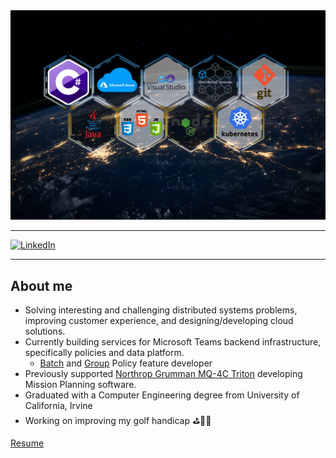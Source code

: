 
<img src="https://github.com/jayjdave/jayjdave/blob/5b5b1cf2b1f1f7687fcb39adb7ed6492df0c67c3/GitHub_Banner.jpg" width="auto">

---

[![LinkedIn](https://img.shields.io/badge/LinkedIn-0077B5?style=for-the-badge&logo=linkedin&logoColor=white)](https://www.linkedin.com/in/jayjdave)

---
## About me
* Solving interesting and challenging distributed systems problems, improving customer experience, and designing/developing cloud solutions.
* Currently building services for Microsoft Teams backend infrastructure, specifically policies and data platform.
  * [Batch](https://docs.microsoft.com/en-us/microsoftteams/assign-policies-users-and-groups#assign-a-policy-to-a-batch-of-users) and [Group](https://docs.microsoft.com/en-us/microsoftteams/assign-policies-users-and-groups#assign-a-policy-to-a-group) Policy feature developer
* Previously supported [Northrop Grumman MQ-4C Triton](https://www.northropgrumman.com/what-we-do/air/triton/) developing Mission Planning software.
* Graduated with a Computer Engineering degree from University of California, Irvine
* Working on improving my golf handicap :golf:🏌️‍♂️



[Resume](https://jayjdave.github.io/jay-dave-resume/)
